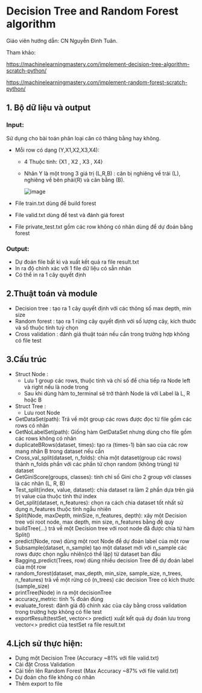 # Decision Tree and Random Forest algorithm

Giáo viên hướng dẫn: CN Nguyễn Đình Tuân.

Tham khảo: 
  
https://machinelearningmastery.com/implement-decision-tree-algorithm-scratch-python/

https://machinelearningmastery.com/implement-random-forest-scratch-python/
## 1. Bộ dữ liệu và output
### Input:
Sử dụng cho bài toán phân loại cân có thăng bằng hay không.
- Mỗi row có dạng (Y,X1,X2,X3,X4):
  - 4 Thuộc tính: {X1 , X2 , X3 , X4}
  - Nhãn Y là một trong 3 giá trị (L,R,B) : cân bị nghiêng về trái (L), nghiêng về bên phải(R) và cân bằng (B).
  
    ![image](https://user-images.githubusercontent.com/79439580/143393606-ab8c9900-6491-411e-8801-89af9c9158ff.png)
  
- File train.txt dùng để build forest
- File valid.txt dùng để test và đánh giá forest
- File private_test.txt gồm các row không có nhãn dùng để dự đoán bằng forest

### Output:

- Dự đoán file bất kì và xuất kết quả ra file result.txt
- In ra độ chính xác với 1 file dữ liệu có sẵn nhãn
- Có thể in ra 1 cây quyết định

## 2.Thuật toán và module

- Decision tree : tạo ra 1 cây quyết định với các thông số max depth, min size
- Random forest : tạo ra 1 rừng cây quyết định với số lượng cây, kích thước và số thuộc tính tuỳ chọn
- Cross validation : đánh giá thuật toán nếu cần trong trường hợp không có file test

## 3.Cấu trúc

- Struct Node : 
  - Lưu 1 group các rows, thuộc tính và chỉ số để chia tiếp ra Node left và right nếu là node trong
  - Sau khi dùng hàm to_terminal sẽ trở thành Node lá với Label là L, R hoặc B
- Struct Tree :
  - Lưu root Node
- GetDataSet(path): Trả về một group các rows được đọc từ file gồm các rows có nhãn
- GetNoLabelSet(path): Giống hàm GetDataSet nhưng dùng cho file gồm các rows không có nhãn
- duplicateBRows(dataset, times): tạo ra (times-1) bản sao của các row mang nhãn B trong dataset nếu cần
- Cross_val_split(dataset, n_folds): chia một dataset(group các rows) thành n_folds phần với các phần tử chọn random (không trùng) từ dataset
- GetGiniScore(groups, classes): tính chỉ số Gini cho 2 group với classes là các nhãn (L, R, B)
- Test_split(index, value, dataset): chia dataset ra làm 2 phần dựa trên giá trị value của thuộc tính thứ index
- Get_split(dataset, n_features): chọn ra cách chia dataset tốt nhất sử dụng n_features thuộc tính ngẫu nhiên
- Split(Node, maxDepth, minSize, n_features, depth): xây một Decision tree vói root node, max depth, min size, n_features bằng đệ quy
- buildTree(...) trả về một Decision tree với root node đã được chia từ hàm Split()
- predict(Node, row) dùng một root Node để dự đoán label của một row
- Subsample(dataset, n_sample) tạo một dataset mới với n_sample các rows được chọn ngẫu nhiên(có thể lặp) từ dataset ban đầu
- Bagging_predict(Trees, row) dùng nhiều decision Tree để dự đoán label của một row
- random_forest(dataset, max_depth, min_size, sample_size, n_trees, n_features) trả về một rừng có (n_trees) các decision Tree có kích thước (sample_size)
- printTree(Node) in ra một decisionTree 
- accuracy_metric: tính % đoán đúng
- evaluate_forest: đánh giá độ chính xác của cây bằng cross validation trong trường hợp không có file test
- exportResult(testSet, vector<> predict) xuất kết quả dự đoán lưu trong vector<> predict của testSet ra file result.txt

## 4.Lịch sử thực hiện:

- Dựng một Decision Tree (Accuracy ~81% với file valid.txt)
- Cài đặt Cross Validation
- Cải tiến lên Random Forest (Max Accuracy ~87% với file valid.txt)
- Dự đoán cho file không có nhãn
- Thêm export to file
